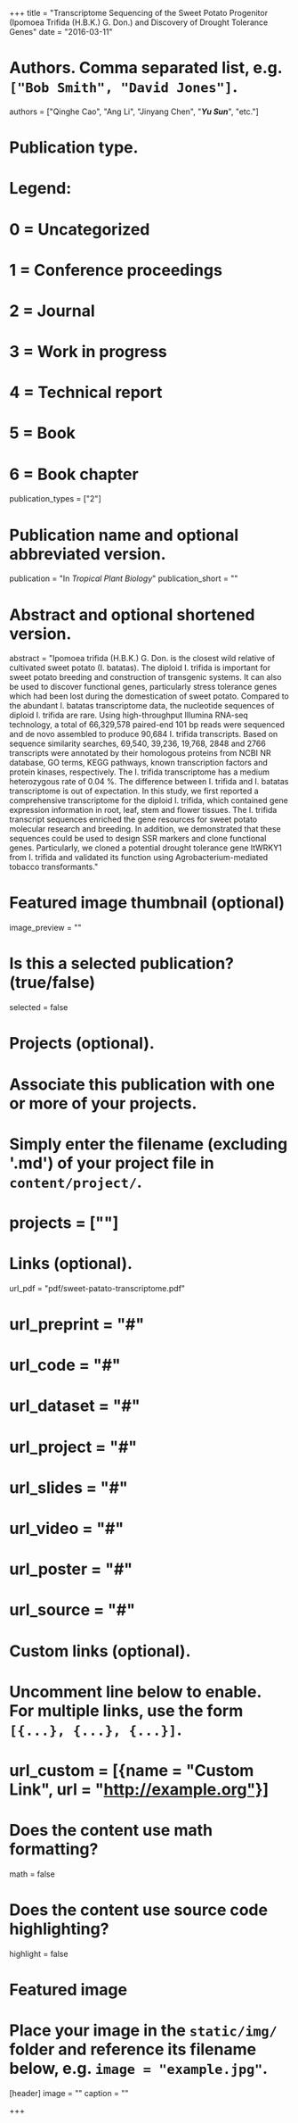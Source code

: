 +++
title = "Transcriptome Sequencing of the Sweet Potato Progenitor (Ipomoea Trifida (H.B.K.) G. Don.) and Discovery of Drought Tolerance Genes"
date = "2016-03-11"

# Authors. Comma separated list, e.g. `["Bob Smith", "David Jones"]`.
authors = ["Qinghe Cao", "Ang Li", "Jinyang Chen", "***Yu Sun***", "etc."]

# Publication type.
# Legend:
# 0 = Uncategorized
# 1 = Conference proceedings
# 2 = Journal
# 3 = Work in progress
# 4 = Technical report
# 5 = Book
# 6 = Book chapter
publication_types = ["2"]

# Publication name and optional abbreviated version.
publication = "In *Tropical Plant Biology*"
publication_short = ""

# Abstract and optional shortened version.
abstract = "Ipomoea trifida (H.B.K.) G. Don. is the closest wild relative of cultivated sweet potato (I. batatas). The diploid I. trifida is important for sweet potato breeding and construction of transgenic systems. It can also be used to discover functional genes, particularly stress tolerance genes which had been lost during the domestication of sweet potato. Compared to the abundant I. batatas transcriptome data, the nucleotide sequences of diploid I. trifida are rare. Using high-throughput Illumina RNA-seq technology, a total of 66,329,578 paired-end 101 bp reads were sequenced and de novo assembled to produce 90,684 I. trifida transcripts. Based on sequence similarity searches, 69,540, 39,236, 19,768, 2848 and 2766 transcripts were annotated by their homologous proteins from NCBI NR database, GO terms, KEGG pathways, known transcription factors and protein kinases, respectively. The I. trifida transcriptome has a medium heterozygous rate of 0.04 %. The difference between I. trifida and I. batatas transcriptome is out of expectation. In this study, we first reported a comprehensive transcriptome for the diploid I. trifida, which contained gene expression information in root, leaf, stem and flower tissues. The I. trifida transcript sequences enriched the gene resources for sweet potato molecular research and breeding. In addition, we demonstrated that these sequences could be used to design SSR markers and clone functional genes. Particularly, we cloned a potential drought tolerance gene ItWRKY1 from I. trifida and validated its function using Agrobacterium-mediated tobacco transformants."

# Featured image thumbnail (optional)
image_preview = ""

# Is this a selected publication? (true/false)
selected = false

# Projects (optional).
#   Associate this publication with one or more of your projects.
#   Simply enter the filename (excluding '.md') of your project file in `content/project/`.
# projects = [""]

# Links (optional).
url_pdf = "pdf/sweet-patato-transcriptome.pdf"
# url_preprint = "#"
# url_code = "#"
# url_dataset = "#"
# url_project = "#"
# url_slides = "#"
# url_video = "#"
# url_poster = "#"
# url_source = "#"

# Custom links (optional).
#   Uncomment line below to enable. For multiple links, use the form `[{...}, {...}, {...}]`.
# url_custom = [{name = "Custom Link", url = "http://example.org"}]

# Does the content use math formatting?
math = false

# Does the content use source code highlighting?
highlight = false

# Featured image
# Place your image in the `static/img/` folder and reference its filename below, e.g. `image = "example.jpg"`.
[header]
image = ""
caption = ""

+++
